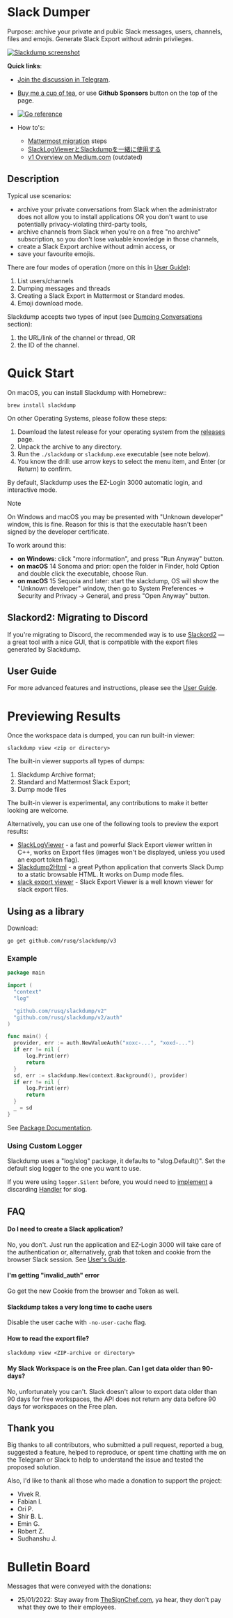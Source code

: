 # Slack Dumper

Purpose:  archive your private and public Slack messages, users, channels,
files and emojis.  Generate Slack Export without admin privileges.

[![Slackdump screenshot](doc/slackdump.webp)](https://github.com/rusq/slackdump/releases/)

**Quick links**:

- [Join the discussion in Telegram](https://t.me/slackdump).
- [Buy me a cup of tea](https://ko-fi.com/rusq_), or use **Github Sponsors**
  button on the top of the page.
- [![Go reference](https://pkg.go.dev/badge/github.com/rusq/slackdump/v3.svg)][godoc]
- How to's:

  - [Mattermost migration][mmost] steps
  - [SlackLogViewerとSlackdumpを一緒に使用する](https://kenkyu-note.hatenablog.com/entry/2022/09/02/090949)
  - [v1 Overview on Medium.com](https://medium.com/@gilyazov/downloading-your-private-slack-conversations-52e50428b3c2)  (outdated)

[godoc]: https://pkg.go.dev/github.com/rusq/slackdump/v3/
[mmost]: doc/usage-export.rst

## Description

Typical use scenarios:

* archive your private conversations from Slack when the administrator
  does not allow you to install applications OR you don't want to use
  potentially privacy-violating third-party tools,
* archive channels from Slack when you're on a free "no archive" subscription,
  so you don't lose valuable knowledge in those channels,
* create a Slack Export archive without admin access, or
* save your favourite emojis.

There are four modes of operation (more on this in [User Guide][ug]):

1. List users/channels
1. Dumping messages and threads
1. Creating a Slack Export in Mattermost or Standard modes.
1. Emoji download mode.

Slackdump accepts two types of input (see [Dumping
Conversations][usage-channels] section):

1. the URL/link of the channel or thread, OR
1. the ID of the channel.

[ug]: doc/README.rst
[usage-channels]: doc/usage-channels.rst

Quick Start
===========

On macOS, you can install Slackdump with Homebrew::

```shell
brew install slackdump
```

On other Operating Systems, please follow these steps:

1. Download the latest release for your operating system from the [releases] page.
1. Unpack the archive to any directory.
1. Run the `./slackdump` or `slackdump.exe` executable (see note below).
1. You know the drill:  use arrow keys to select the menu item, and Enter (or
   Return) to confirm.

[releases]: https://github.com/rusq/slackdump/releases/

By default, Slackdump uses the EZ-Login 3000 automatic login, and interactive
mode.

> [!NOTE] 
> On Windows and macOS you may be presented with "Unknown developer" window,
> this is fine.  Reason for this is that the executable hasn't been signed by
> the developer certificate.

  To work around this:

  - **on Windows**: click "more information", and press "Run
    Anyway" button.
  - **on macOS** 14 Sonoma and prior:  open the folder in Finder, hold Option
    and double click the executable, choose Run.
  - **on macOS** 15 Sequoia and later:  start the slackdump, OS will show the
    "Unknown developer" window, then go to System Preferences -> Security and
    Privacy -> General, and press "Open Anyway" button.


## Slackord2: Migrating to Discord

If you're migrating to Discord, the recommended way is to use
[Slackord2](https://github.com/thomasloupe/Slackord2) — a great tool with a
nice GUI, that is compatible with the export files generated by Slackdump.

## User Guide

For more advanced features and instructions, please see the [User Guide][ug].

# Previewing Results

Once the workspace data is dumped, you can run built-in viewer:

```shell
slackdump view <zip or directory>
```

The built-in viewer supports all types of dumps:

1. Slackdump Archive format;
1. Standard and Mattermost Slack Export;
1. Dump mode files
  
The built-in viewer is experimental, any contributions to make it better looking are welcome.

Alternatively, you can use one of the following tools to preview the
export results:

- [SlackLogViewer] - a fast and powerful Slack Export viewer written in C++, works on Export files (images won't be displayed, unless you used an export token flag).
- [Slackdump2Html] - a great Python application that converts Slack Dump to a
  static browsable HTML.  It works on Dump mode files.
- [slack export viewer][slack-export-viewer] - Slack Export Viewer is a well known viewer for
  slack export files.

[SlackLogViewer]: https://github.com/thayakawa-gh/SlackLogViewer/releases
[Slackdump2Html]: https://github.com/kununu/slackdump2html
[slack-export-viewer]: https://github.com/hfaran/slack-export-viewer


## Using as a library

Download:

```shell
go get github.com/rusq/slackdump/v3
```


### Example

```go
package main

import (
  "context"
  "log"

  "github.com/rusq/slackdump/v2"
  "github.com/rusq/slackdump/v2/auth"
)

func main() {
  provider, err := auth.NewValueAuth("xoxc-...", "xoxd-...")
  if err != nil {
      log.Print(err)
      return
  }
  sd, err := slackdump.New(context.Background(), provider)
  if err != nil {
      log.Print(err)
      return
  }
  _ = sd
}
```

See [Package Documentation][godoc].

### Using Custom Logger
Slackdump uses a "log/slog" package, it defaults to "slog.Default()".  Set the
default slog logger to the one you want to use.

If you were using `logger.Silent` before, you would need to
[implement][slog-handler-guide] a discarding [Handler][godoc-slog-handler] for slog.

[slog-handler-guide]: https://github.com/golang/example/blob/master/slog-handler-guide/README.md
[godoc-slog-handler]: https://pkg.go.dev/log/slog#Handler

## FAQ

#### Do I need to create a Slack application?

No, you don't.  Just run the application and EZ-Login 3000 will take
care of the authentication or, alternatively, grab that token and
cookie from the browser Slack session.  See [User's Guide][ug].



#### I'm getting "invalid_auth" error

Go get the new Cookie from the browser and Token as well.

#### Slackdump takes a very long time to cache users

Disable the user cache with `-no-user-cache` flag.

#### How to read the export file?

```shell
slackdump view <ZIP-archive or directory>
```

#### My Slack Workspace is on the Free plan.  Can I get data older than 90-days?

No, unfortunately you can't.  Slack doesn't allow to export data older than 90
days for free workspaces, the API does not return any data before 90 days for
workspaces on the Free plan.

## Thank you
Big thanks to all contributors, who submitted a pull request, reported a bug,
suggested a feature, helped to reproduce, or spent time chatting with me on
the Telegram or Slack to help to understand the issue and tested the proposed
solution.

Also, I'd like to thank all those who made a donation to support the project:

- Vivek R.
- Fabian I.
- Ori P.
- Shir B. L.
- Emin G.
- Robert Z.
- Sudhanshu J.

# Bulletin Board

Messages that were conveyed with the donations:

- 25/01/2022: Stay away from [TheSignChef.com][glassdoor], ya hear, they don't
  pay what they owe to their employees.

[glassdoor]: https://www.glassdoor.com/Reviews/The-Sign-Chef-Reviews-E1026706.htm
